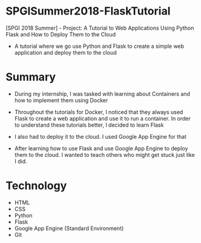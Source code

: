# SPGISummer2018-FlaskTutorial
[SPGI 2018 Summer] - Project: A Tutorial to Web Applications Using Python Flask and How to Deploy Them to the Cloud
- A tutorial where we go use Python and Flask to create a simple web application and deploy them to the cloud

# Summary
- During my internship, I was tasked with learning about Containers and how to implement them using Docker

- Throughout the tutorials for Docker, I noticed that they always used Flask to create a web application and use it to run a container. In 
order to understand these tutorials better, I decided to learn Flask

- I also had to deploy it to the cloud. I used Google App Engine for that

- After learning how to use Flask and use Google App Engine to deploy them to the cloud. I wanted to teach others who might get stuck just like
I did.

# Technology
- HTML
- CSS
- Python
- Flask
- Google App Engine (Standard Environment)
- Git

